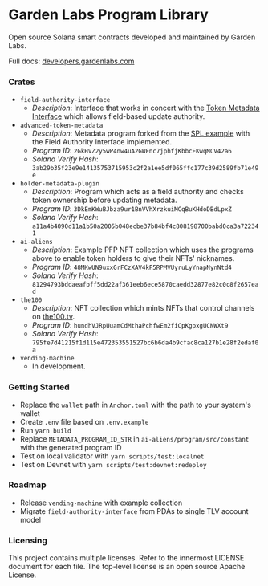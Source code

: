 # Garden Labs Program Library

Open source Solana smart contracts developed and maintained by Garden Labs.

Full docs: <a href="https://developers.gardenlabs.com/">developers.gardenlabs.com</a>

### Crates

- `field-authority-interface`
  - _Description_: Interface that works in concert with the <a href="https://forum.solana.com/t/srfc-00017-token-metadata-interface/283">Token Metadata Interface</a> which allows field-based update authority.
- `advanced-token-metadata`
  - _Description_: Metadata program forked from the <a href="https://github.com/solana-labs/solana-program-library/tree/master/token-metadata/example">SPL example</a> with the Field Authority Interface implemented.
  - _Program ID_: `2GkHVZ2y5wP4nw4uA2GWFnc7jphfjKbbcEKwqMCV42a6`
  - _Solana Verify Hash_: `3ab29b35f23e9e14135753715953c2f2a1ee5df065ffc177c39d2589fb71e49e`
- `holder-metadata-plugin`
  - _Description_: Program which acts as a field authority and checks token ownership before updating metadata.
  - _Program ID_: `3DkEmKWuBJbza9ur1BnVVhXrzkuiMCqBuKHdoDBdLpxZ`
  - _Solana Verify Hash_: `a11a4b4090d11a1b50a2005b048ecbe37b84bf4c808198700babd0ca3a722341`
- `ai-aliens`
  - _Description_: Example PFP NFT collection which uses the programs above to enable token holders to give their NFTs' nicknames.
  - _Program ID_: `48MKwUN9uxxGrFCzXAV4kF5RPMVUyruLyYnapNynNtd4`
  - _Solana Verify Hash_: `81294793bddaeafbff5dd22af361eeb6ece5870caedd32877e82c0c8f2657ead`
- `the100`
  - _Description_: NFT collection which mints NFTs that control channels on <a href="https://the100.tv">the100.tv</a>.
  - _Program ID_: `hundhVJRpUuamCdMthaPchfwEm2fiCpKgpxgUCNWXt9`
  - _Solana Verify Hash_: `795fe7d41215f1d115e472353551527bc6b6da4b9cfac8ca127b1e28f2edaf0a`
- `vending-machine`
  - In development.

### Getting Started

- Replace the `wallet` path in `Anchor.toml` with the path to your system's wallet
- Create `.env` file based on `.env.example`
- Run `yarn build`
- Replace `METADATA_PROGRAM_ID_STR` in `ai-aliens/program/src/constant` with the generated program ID
- Test on local validator with `yarn scripts/test:localnet`
- Test on Devnet with `yarn scripts/test:devnet:redeploy`

### Roadmap

- Release `vending-machine` with example collection
- Migrate `field-authority-interface` from PDAs to single TLV account model

### Licensing

This project contains multiple licenses. Refer to the innermost LICENSE document for each file. The top-level license is an open source Apache License.
